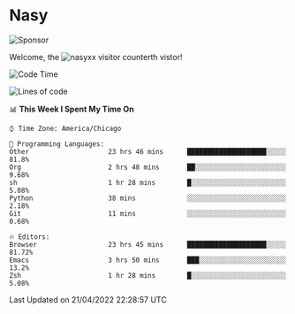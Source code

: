 # Nasy

<!--
<p align="center">
<img height="200" src="https://github-readme-stats.vercel.app/api?username=nasyxx&count_private=true&show_icons=true&theme=dracula&include_all_commits=true"/>
<img height="200" src="https://github-readme-stats.vercel.app/api/top-langs/?username=nasyxx&theme=dracula&hide=html,jupyter+notebook&count_private=true&show_icons=true"/>
</p>

  
----------------
-->

![Sponsor](https://img.shields.io/static/v1.svg?label=Sponsor&message=%E2%9D%A4&logo=GitHub&style=flat&color=pink)
 
Welcome, the ![nasyxx visitor counter](https://count.getloli.com/get/@nasyxx?theme=rule34)th vistor!
 
<!--START_SECTION:waka-->
![Code Time](http://img.shields.io/badge/Code%20Time-2%2C261%20hrs%2024%20mins-blue)

![Lines of code](https://img.shields.io/badge/From%20Hello%20World%20I%27ve%20Written-5%20Million%20lines%20of%20code-blue)

📊 **This Week I Spent My Time On** 

```text
⌚︎ Time Zone: America/Chicago

💬 Programming Languages: 
Other                    23 hrs 46 mins      ████████████████████░░░░░   81.8% 
Org                      2 hrs 48 mins       ██░░░░░░░░░░░░░░░░░░░░░░░   9.68% 
sh                       1 hr 28 mins        █░░░░░░░░░░░░░░░░░░░░░░░░   5.08% 
Python                   38 mins             ░░░░░░░░░░░░░░░░░░░░░░░░░   2.18% 
Git                      11 mins             ░░░░░░░░░░░░░░░░░░░░░░░░░   0.68%

🔥 Editors: 
Browser                  23 hrs 45 mins      ████████████████████░░░░░   81.72% 
Emacs                    3 hrs 50 mins       ███░░░░░░░░░░░░░░░░░░░░░░   13.2% 
Zsh                      1 hr 28 mins        █░░░░░░░░░░░░░░░░░░░░░░░░   5.08%

```


 Last Updated on 21/04/2022 22:28:57 UTC
<!--END_SECTION:waka-->

<!-- ![visitors](https://visitor-badge.laobi.icu/badge?page_id=nasyxx.nasyxx) -->
